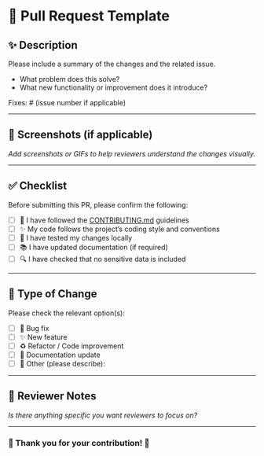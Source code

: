 # 🔄 Pull Request Template  

## ✨ Description  
Please include a summary of the changes and the related issue.  
- What problem does this solve?  
- What new functionality or improvement does it introduce?  

Fixes: # (issue number if applicable)  

---

## 📸 Screenshots (if applicable)  
_Add screenshots or GIFs to help reviewers understand the changes visually._  

---

## ✅ Checklist  
Before submitting this PR, please confirm the following:  

- [ ] 📂 I have followed the [CONTRIBUTING.md](./CONTRIBUTING.md) guidelines  
- [ ] ✨ My code follows the project’s coding style and conventions  
- [ ] 🧪 I have tested my changes locally  
- [ ] 📚 I have updated documentation (if required)  
- [ ] 🔍 I have checked that no sensitive data is included  

---

## 📌 Type of Change  
Please check the relevant option(s):  
- [ ] 🐞 Bug fix  
- [ ] ✨ New feature  
- [ ] ♻️ Refactor / Code improvement  
- [ ] 📝 Documentation update  
- [ ] 🔧 Other (please describe):  

---

## 🤝 Reviewer Notes  
_Is there anything specific you want reviewers to focus on?_  

---

### 🎉 Thank you for your contribution! 🙌  
